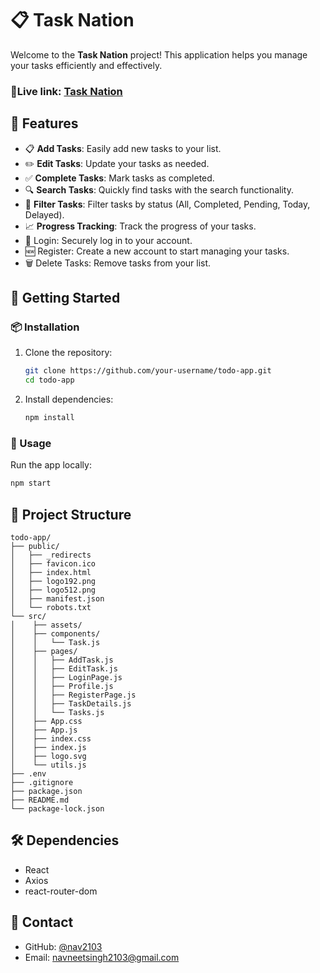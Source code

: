 # 📋 Task Nation

Welcome to the **Task Nation** project! This application helps you manage your tasks efficiently and effectively.

### 🚀Live link: [Task Nation](https://tasknation.netlify.app/)

## 🌟 Features

- 📋 **Add Tasks**: Easily add new tasks to your list.
- ✏️ **Edit Tasks**: Update your tasks as needed.
- ✅ **Complete Tasks**: Mark tasks as completed.
- 🔍 **Search Tasks**: Quickly find tasks with the search functionality.
- 📅 **Filter Tasks**: Filter tasks by status (All, Completed, Pending, Today, Delayed).
- 📈 **Progress Tracking**: Track the progress of your tasks.
- 🔐 Login: Securely log in to your account.
- 🆕 Register: Create a new account to start managing your tasks.
- 🗑️ Delete Tasks: Remove tasks from your list.

## 🚀 Getting Started

### 📦 Installation

1. Clone the repository:

    ```bash
    git clone https://github.com/your-username/todo-app.git
    cd todo-app
    ```

2. Install dependencies:

    ```bash
    npm install
    ```

### 🔧 Usage

Run the app locally:

```bash
npm start
```

## 📂 Project Structure

```
todo-app/
├── public/
│   ├── _redirects
│   ├── favicon.ico
│   ├── index.html
│   ├── logo192.png
│   ├── logo512.png
│   ├── manifest.json
│   └── robots.txt
└── src/
│    ├── assets/
│    ├── components/
│    │   └── Task.js
│    ├── pages/
│    │   ├── AddTask.js
│    │   ├── EditTask.js
│    │   ├── LoginPage.js
│    │   ├── Profile.js
│    │   ├── RegisterPage.js
│    │   ├── TaskDetails.js
│    │   └── Tasks.js
│    ├── App.css
│    ├── App.js
│    ├── index.css
│    ├── index.js
│    ├── logo.svg
│    └── utils.js
├── .env
├── .gitignore
├── package.json
├── README.md
└── package-lock.json
```

## 🛠️ Dependencies

- React
- Axios
- react-router-dom

## 📧 Contact

- GitHub: [@nav2103](https://github.com/nav2103)
- Email: [navneetsingh2103@gmail.com](mailto:navneetsingh2103@gmail.com)
